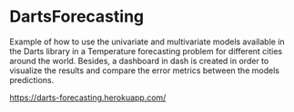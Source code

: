 # DartsForecasting
Example of how to use the univariate and multivariate models available in the Darts library in a Temperature forecasting problem for different cities around the world. Besides, a dashboard in dash is created in order to visualize the results and compare the error metrics between the models predictions.

https://darts-forecasting.herokuapp.com/
